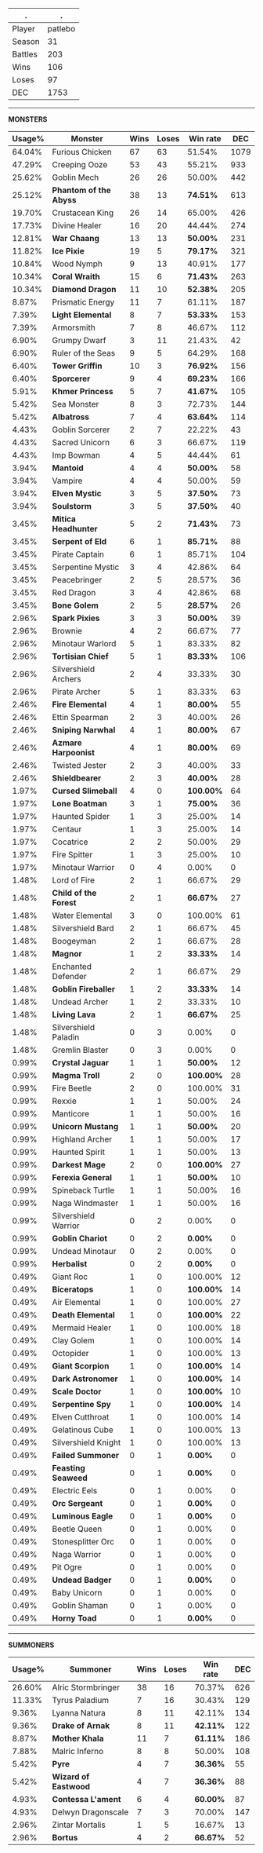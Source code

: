 .|.
|-|-
Player|patlebo
Season|31
Battles|203
Wins|106
Loses|97
DEC|1753

---
**MONSTERS**

Usage%|Monster|Wins|Loses|Win rate|DEC|
-|-|-|-|-|-|
64.04%|Furious Chicken|67|63|51.54%|1079|
47.29%|Creeping Ooze|53|43|55.21%|933|
25.62%|Goblin Mech|26|26|50.00%|442|
25.12%|**Phantom of the Abyss**|38|13|**74.51%**|613|
19.70%|Crustacean King|26|14|65.00%|426|
17.73%|Divine Healer|16|20|44.44%|274|
12.81%|**War Chaang**|13|13|**50.00%**|231|
11.82%|**Ice Pixie**|19|5|**79.17%**|321|
10.84%|Wood Nymph|9|13|40.91%|177|
10.34%|**Coral Wraith**|15|6|**71.43%**|263|
10.34%|**Diamond Dragon**|11|10|**52.38%**|205|
8.87%|Prismatic Energy|11|7|61.11%|187|
7.39%|**Light Elemental**|8|7|**53.33%**|153|
7.39%|Armorsmith|7|8|46.67%|112|
6.90%|Grumpy Dwarf|3|11|21.43%|42|
6.90%|Ruler of the Seas|9|5|64.29%|168|
6.40%|**Tower Griffin**|10|3|**76.92%**|156|
6.40%|**Sporcerer**|9|4|**69.23%**|166|
5.91%|**Khmer Princess**|5|7|**41.67%**|105|
5.42%|Sea Monster|8|3|72.73%|144|
5.42%|**Albatross**|7|4|**63.64%**|114|
4.43%|Goblin Sorcerer|2|7|22.22%|43|
4.43%|Sacred Unicorn|6|3|66.67%|119|
4.43%|Imp Bowman|4|5|44.44%|61|
3.94%|**Mantoid**|4|4|**50.00%**|58|
3.94%|Vampire|4|4|50.00%|59|
3.94%|**Elven Mystic**|3|5|**37.50%**|73|
3.94%|**Soulstorm**|3|5|**37.50%**|40|
3.45%|**Mitica Headhunter**|5|2|**71.43%**|73|
3.45%|**Serpent of Eld**|6|1|**85.71%**|88|
3.45%|Pirate Captain|6|1|85.71%|104|
3.45%|Serpentine Mystic|3|4|42.86%|64|
3.45%|Peacebringer|2|5|28.57%|36|
3.45%|Red Dragon|3|4|42.86%|68|
3.45%|**Bone Golem**|2|5|**28.57%**|26|
2.96%|**Spark Pixies**|3|3|**50.00%**|39|
2.96%|Brownie|4|2|66.67%|77|
2.96%|Minotaur Warlord|5|1|83.33%|82|
2.96%|**Tortisian Chief**|5|1|**83.33%**|106|
2.96%|Silvershield Archers|2|4|33.33%|30|
2.96%|Pirate Archer|5|1|83.33%|63|
2.46%|**Fire Elemental**|4|1|**80.00%**|55|
2.46%|Ettin Spearman|2|3|40.00%|26|
2.46%|**Sniping Narwhal**|4|1|**80.00%**|67|
2.46%|**Azmare Harpoonist**|4|1|**80.00%**|69|
2.46%|Twisted Jester|2|3|40.00%|33|
2.46%|**Shieldbearer**|2|3|**40.00%**|28|
1.97%|**Cursed Slimeball**|4|0|**100.00%**|64|
1.97%|**Lone Boatman**|3|1|**75.00%**|36|
1.97%|Haunted Spider|1|3|25.00%|14|
1.97%|Centaur|1|3|25.00%|14|
1.97%|Cocatrice|2|2|50.00%|29|
1.97%|Fire Spitter|1|3|25.00%|10|
1.97%|Minotaur Warrior|0|4|0.00%|0|
1.48%|Lord of Fire|2|1|66.67%|29|
1.48%|**Child of the Forest**|2|1|**66.67%**|27|
1.48%|Water Elemental|3|0|100.00%|61|
1.48%|Silvershield Bard|2|1|66.67%|45|
1.48%|Boogeyman|2|1|66.67%|28|
1.48%|**Magnor**|1|2|**33.33%**|14|
1.48%|Enchanted Defender|2|1|66.67%|29|
1.48%|**Goblin Fireballer**|1|2|**33.33%**|14|
1.48%|Undead Archer|1|2|33.33%|10|
1.48%|**Living Lava**|2|1|**66.67%**|25|
1.48%|Silvershield Paladin|0|3|0.00%|0|
1.48%|Gremlin Blaster|0|3|0.00%|0|
0.99%|**Crystal Jaguar**|1|1|**50.00%**|12|
0.99%|**Magma Troll**|2|0|**100.00%**|28|
0.99%|Fire Beetle|2|0|100.00%|31|
0.99%|Rexxie|1|1|50.00%|24|
0.99%|Manticore|1|1|50.00%|16|
0.99%|**Unicorn Mustang**|1|1|**50.00%**|20|
0.99%|Highland Archer|1|1|50.00%|17|
0.99%|Haunted Spirit|1|1|50.00%|13|
0.99%|**Darkest Mage**|2|0|**100.00%**|27|
0.99%|**Ferexia General**|1|1|**50.00%**|10|
0.99%|Spineback Turtle|1|1|50.00%|16|
0.99%|Naga Windmaster|1|1|50.00%|16|
0.99%|Silvershield Warrior|0|2|0.00%|0|
0.99%|**Goblin Chariot**|0|2|**0.00%**|0|
0.99%|Undead Minotaur|0|2|0.00%|0|
0.99%|**Herbalist**|0|2|**0.00%**|0|
0.49%|Giant Roc|1|0|100.00%|12|
0.49%|**Biceratops**|1|0|**100.00%**|14|
0.49%|Air Elemental|1|0|100.00%|27|
0.49%|**Death Elemental**|1|0|**100.00%**|22|
0.49%|Mermaid Healer|1|0|100.00%|18|
0.49%|Clay Golem|1|0|100.00%|14|
0.49%|Octopider|1|0|100.00%|13|
0.49%|**Giant Scorpion**|1|0|**100.00%**|14|
0.49%|**Dark Astronomer**|1|0|**100.00%**|14|
0.49%|**Scale Doctor**|1|0|**100.00%**|10|
0.49%|**Serpentine Spy**|1|0|**100.00%**|14|
0.49%|Elven Cutthroat|1|0|100.00%|14|
0.49%|Gelatinous Cube|1|0|100.00%|13|
0.49%|Silvershield Knight|1|0|100.00%|13|
0.49%|**Failed Summoner**|0|1|**0.00%**|0|
0.49%|**Feasting Seaweed**|0|1|**0.00%**|0|
0.49%|Electric Eels|0|1|0.00%|0|
0.49%|**Orc Sergeant**|0|1|**0.00%**|0|
0.49%|**Luminous Eagle**|0|1|**0.00%**|0|
0.49%|Beetle Queen|0|1|0.00%|0|
0.49%|Stonesplitter Orc|0|1|0.00%|0|
0.49%|Naga Warrior|0|1|0.00%|0|
0.49%|Pit Ogre|0|1|0.00%|0|
0.49%|**Undead Badger**|0|1|**0.00%**|0|
0.49%|Baby Unicorn|0|1|0.00%|0|
0.49%|Goblin Shaman|0|1|0.00%|0|
0.49%|**Horny Toad**|0|1|**0.00%**|0|

---
**SUMMONERS**

Usage%|Summoner|Wins|Loses|Win rate|DEC|
-|-|-|-|-|-|
26.60%|Alric Stormbringer|38|16|70.37%|626|
11.33%|Tyrus Paladium|7|16|30.43%|129|
9.36%|Lyanna Natura|8|11|42.11%|134|
9.36%|**Drake of Arnak**|8|11|**42.11%**|122|
8.87%|**Mother Khala**|11|7|**61.11%**|186|
7.88%|Malric Inferno|8|8|50.00%|108|
5.42%|**Pyre**|4|7|**36.36%**|55|
5.42%|**Wizard of Eastwood**|4|7|**36.36%**|88|
4.93%|**Contessa L'ament**|6|4|**60.00%**|87|
4.93%|Delwyn Dragonscale|7|3|70.00%|147|
2.96%|Zintar Mortalis|1|5|16.67%|13|
2.96%|**Bortus**|4|2|**66.67%**|52|
